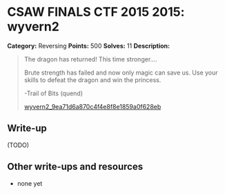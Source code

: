 # CSAW FINALS CTF 2015 2015: wyvern2

**Category:** Reversing
**Points:** 500
**Solves:** 11
**Description:**

> The dragon has returned! This time stronger....
> 
> Brute strength has failed and now only magic can save us. Use your skills to defeat the dragon and win the princess.
> 
> -Trail of Bits (quend)
> 
> [wyvern2_9ea71d6a870c4f4e8f8e1859a0f628eb](./wyvern2_9ea71d6a870c4f4e8f8e1859a0f628eb)


## Write-up

(TODO)

## Other write-ups and resources

* none yet
